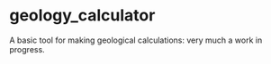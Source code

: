 geology_calculator
==================

A basic tool for making geological calculations: very much a work in progress.
